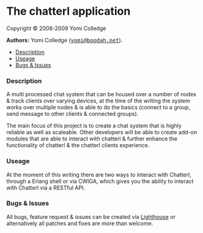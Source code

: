 <h1>The chatterl application</h1>
<p>Copyright &copy; 2008-2009 Yomi Colledge</p>
<p><b>Authors:</b> Yomi Colledge (<a href="mailto:yomi@boodah.net"><tt>yomi@boodah.net</tt></a>).</p>

<ul>
	<li><a href="#Description">Description</a></li>
	<li><a href="#Useage">Useage</a></li>
	<li><a href="#Bugs">Bugs &amp; Issues</a></li>
</ul>

<h3><a name="Description">Description</a></h3><p>
A multi processed chat system that can be housed over a number of nodes &amp; track clients over varying devices, at the time of the writing the system works over multiple nodes &amp; is able to do the basics (connect to a group, send message to other clients &amp; connected groups).</p>

<p>The main focus of this project is to create a chat system that is highly reliable as well as scaleable. Other developers will be able to create add-on modules that are able to interact with chatterl &amp; further enhance the functionality of chatterl &amp; the chatterl clients experience.</p>

<h3><a name="Useage">Useage</a></h3>
<p>At the moment of this writing there are two ways to interact with Chatterl, through a Erlang shell or via CWIGA, which gives you the ability to interact with Chatterl via a RESTful API.</p>

<h3><a name="Bugs">Bugs &amp; Issues</a></h3>
All bugs, feature request & issues can be created via <a href="http://baphled.lighthouseapp.com/projects/25454-chattterl" target="_blank">Lighthouse</a> or alternatively all patches and fixes are more than welcome.